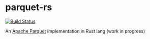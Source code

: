 # parquet-rs

[![Build Status](https://travis-ci.org/sunchao/parquet-rs.svg?branch=master)](https://travis-ci.org/sunchao/parquet-rs)

An [Apache Parquet](https://parquet.apache.org/) implementation in Rust lang (work in progress)
